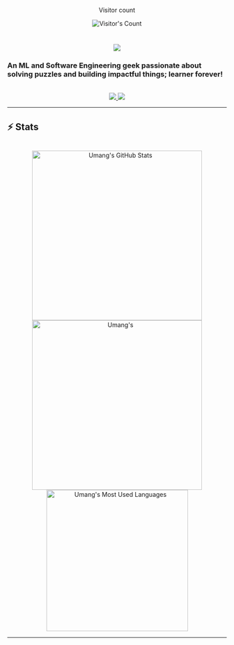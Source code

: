 <!---
- 👋 Hi, I’m @YOUmangg
- 🎯 I love solving problems and have a keen interest in learning about Data Structures and Algorithms.
- 🌱 I’m currently diving deep into Machine Learning concepts as well as Web Development.
- 📧 You can reach me at lalumang03@gmail.com
--->

<div align="center"> 
  <p>Visitor count</p>
  <img src="https://profile-counter.glitch.me/{YOUmangg}/count.svg" alt="Visitor's Count" />
</div>

<h1 align="center">
    <img src="https://readme-typing-svg.herokuapp.com/?font=Inter&size=48&center=true&vCenter=true&width=500&height=70&color=4493F8&duration=4000&lines=Hi+There!+👋;+I'm+Umang+Lal!;" />
</h1>

### An ML and Software Engineering geek passionate about solving puzzles and building impactful things; learner forever!

<br>

<div align="center">
  <a href="lalumang03@gmail.com">
    <img src="https://img.shields.io/badge/Gmail-333333?style=for-the-badge&logo=gmail&logoColor=red" />
  </a>
  <a href="https://linkedin.com/in/umanglal" target="_blank">
    <img src="https://img.shields.io/badge/LinkedIn-0077B5?style=for-the-badge&logo=linkedin&logoColor=white" target="_blank" />
  </a>
</div>

<hr>

## ⚡️ Stats

<br>

<div align=center>
  <img width=390 src="https://github-readme-stats.vercel.app/api?username=YOUmangg&theme=transparent&count_private=true&show_icons=true&rank_icon=github&locale=en" alt="Umang's GitHub Stats" />
  <img width=390 src="https://github-readme-streak-stats.herokuapp.com/?user=YOUmangg&theme=transparent&count_private=true&border_radius=10&locale=en" alt="Umang's" />
  <img width=325 src="https://github-readme-stats.vercel.app/api/top-langs?username=YOUmangg&theme=transparent&layout=donut&hide=css&langs_count=8&border_radius=10&show_icons=true&locale=en" alt="Umang's Most Used Languages" />
</div>

<hr>

<!---
YOUmangg/YOUmangg is a ✨ special ✨ repository because its `README.md` (this file) appears on your GitHub profile.
You can click the Preview link to take a look at your changes.
--->
